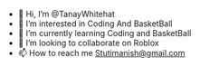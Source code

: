 - 👋 Hi, I’m @TanayWhitehat
- 👀 I’m interested in Coding And BasketBall
- 🌱 I’m currently learning Coding and BasketBall
- 💞️ I’m looking to collaborate on Roblox
- 📫 How to reach me Stutimanish@gmail.com

<!---
TanayWhitehat/TanayWhitehat is a ✨ special ✨ repository because its `README.md` (this file) appears on your GitHub profile.
You can click the Preview link to take a look at your changes.
--->

